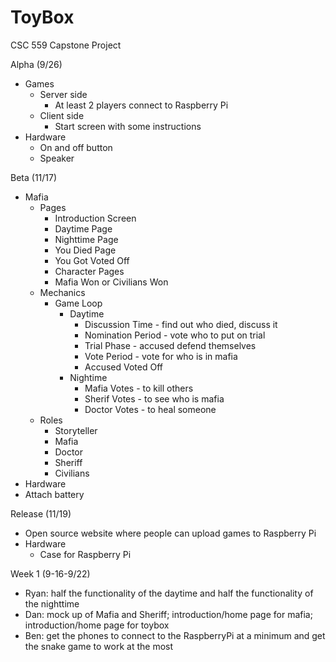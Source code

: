 # ToyBox
CSC 559 Capstone Project

Alpha (9/26)

- Games
  - Server side
    - At least 2 players connect to Raspberry Pi
  - Client side
    - Start screen with some instructions
- Hardware
  - On and off button
  - Speaker
  
 Beta (11/17)
 
 - Mafia
    - Pages
      - Introduction Screen
      - Daytime Page
      - Nighttime Page
      - You Died Page
      - You Got Voted Off
      - Character Pages
      - Mafia Won or Civilians Won
    - Mechanics
      - Game Loop
        - Daytime
          - Discussion Time - find out who died, discuss it
          - Nomination Period - vote who to put on trial
          - Trial Phase - accused defend themselves
          - Vote Period - vote for who is in mafia
          - Accused Voted Off
        - Nightime
          - Mafia Votes - to kill others
          - Sherif Votes - to see who is mafia
          - Doctor Votes - to heal someone
   - Roles
      - Storyteller
      - Mafia
      - Doctor
      - Sheriff
      - Civilians
 - Hardware
  - Attach battery
  
  Release (11/19)
  
  - Open source website where people can upload games to Raspberry Pi
  - Hardware
    - Case for Raspberry Pi
    
  Week 1 (9-16-9/22)
   - Ryan: half the functionality of the daytime and half the functionality of the nighttime
   - Dan: mock up of Mafia and Sheriff; introduction/home page for mafia; introduction/home page for toybox
   - Ben: get the phones to connect to the RaspberryPi at a minimum and get the snake game to work at the most
